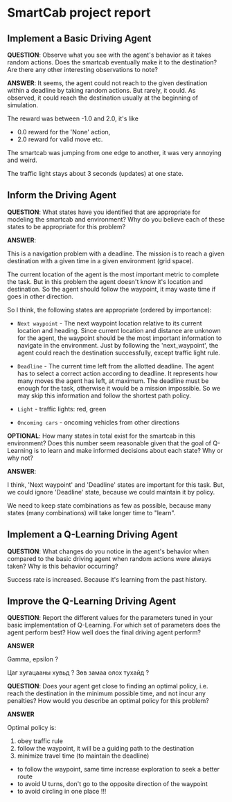 # SmartCab project report

## Implement a Basic Driving Agent


**QUESTION**: Observe what you see with the agent's behavior as it takes random actions. Does the smartcab eventually make it to the destination? Are there any other interesting observations to note?

**ANSWER**:  It seems, the agent could not reach to the given destination within a deadline by taking random actions. But rarely, it could. As observed, it could reach the destination usually at the beginning of simulation.

The reward was between -1.0 and 2.0, it's like
* 0.0 reward for the 'None' action,
* 2.0 reward for valid move etc.

The smartcab was jumping from one edge to another, it was very annoying and weird.

The traffic light stays about 3 seconds (updates) at one state.

## Inform the Driving Agent

**QUESTION**: What states have you identified that are appropriate for modeling the smartcab and environment? Why do you believe each of these states to be appropriate for this problem?

**ANSWER**:

This is a navigation problem with a deadline. The mission is to reach a given destination with a given time in a given environment (grid space).

The current location of the agent is the most important metric to complete the task. But in this problem the agent doesn't know it's location and destination. So the agent should follow the waypoint, it may waste time if goes in other direction.

So I think, the following states are appropriate (ordered by importance):

* `Next waypoint` - The next waypoint location relative to its current location and heading. Since current location and distance are unknown for the agent, the waypoint should be the most important information to navigate in the environment. Just by following the 'next_waypoint', the agent could reach the destination successfully, except traffic light rule.

* `Deadline` -  The current time left from the allotted deadline. The agent has to select a correct action according to deadline. It represents how many moves the agent has left, at maximum. The deadline must be enough for the task, otherwise it would be a mission impossible. So we may skip this information and follow the shortest path policy.

* `Light` - traffic lights: red, green

* `Oncoming cars` - oncoming vehicles from other directions


**OPTIONAL**: How many states in total exist for the smartcab in this environment? Does this number seem reasonable given that the goal of Q-Learning is to learn and make informed decisions about each state? Why or why not?

**ANSWER**:  

I think, 'Next waypoint' and 'Deadline' states are important for this task. But, we could ignore 'Deadline' state, because we could maintain it by policy.

We need to keep state combinations as few as possible, because many states (many combinations) will take longer time to "learn".

## Implement a Q-Learning Driving Agent

**QUESTION**: What changes do you notice in the agent's behavior when compared to the basic driving agent when random actions were always taken? Why is this behavior occurring?

Success rate is increased. Because it's learning from the past history.


## Improve the Q-Learning Driving Agent


**QUESTION**: Report the different values for the parameters tuned in your basic implementation of Q-Learning. For which set of parameters does the agent perform best? How well does the final driving agent perform?

**ANSWER**

Gamma, epsilon ?

Цаг хугацааны хувьд ?
Зөв замаа олох тухайд ?


**QUESTION**: Does your agent get close to finding an optimal policy, i.e. reach the destination in the minimum possible time, and not incur any penalties? How would you describe an optimal policy for this problem?

**ANSWER**

Optimal policy is:

1. obey traffic rule
2. follow the waypoint, it will be a guiding path to the destination
3. minimize travel time (to maintain the deadline)
  * to follow the waypoint,  same time increase exploration to seek a better route
  * to avoid U turns, don't go to the opposite direction of the waypoint
  * to avoid circling in one place !!!
